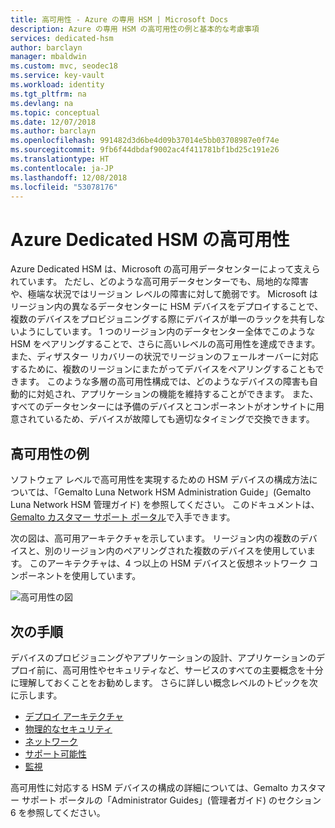 ```yaml
---
title: 高可用性 - Azure の専用 HSM | Microsoft Docs
description: Azure の専用 HSM の高可用性の例と基本的な考慮事項
services: dedicated-hsm
author: barclayn
manager: mbaldwin
ms.custom: mvc, seodec18
ms.service: key-vault
ms.workload: identity
ms.tgt_pltfrm: na
ms.devlang: na
ms.topic: conceptual
ms.date: 12/07/2018
ms.author: barclayn
ms.openlocfilehash: 991482d3d6be4d09b37014e5bb03708987e0f74e
ms.sourcegitcommit: 9fb6f44dbdaf9002ac4f411781bf1bd25c191e26
ms.translationtype: HT
ms.contentlocale: ja-JP
ms.lasthandoff: 12/08/2018
ms.locfileid: "53078176"
---
```

# <a name="azure-dedicated-hsm-high-availability"></a>Azure Dedicated HSM の高可用性

Azure Dedicated HSM は、Microsoft の高可用データセンターによって支えられています。 ただし、どのような高可用データセンターでも、局地的な障害や、極端な状況ではリージョン レベルの障害に対して脆弱です。 Microsoft はリージョン内の異なるデータセンターに HSM デバイスをデプロイすることで、複数のデバイスをプロビジョニングする際にデバイスが単一のラックを共有しないようにしています。 1 つのリージョン内のデータセンター全体でこのような HSM をペアリングすることで、さらに高いレベルの高可用性を達成できます。 また、ディザスター リカバリーの状況でリージョンのフェールオーバーに対応するために、複数のリージョンにまたがってデバイスをペアリングすることもできます。 このような多層の高可用性構成では、どのようなデバイスの障害も自動的に対処され、アプリケーションの機能を維持することができます。 また、すべてのデータセンターには予備のデバイスとコンポーネントがオンサイトに用意されているため、デバイスが故障しても適切なタイミングで交換できます。

## <a name="high-availability-example"></a>高可用性の例

ソフトウェア レベルで高可用性を実現するための HSM デバイスの構成方法については、「Gemalto Luna Network HSM Administration Guide」(Gemalto Luna Network HSM 管理ガイド) を参照してください。 このドキュメントは、[Gemalto カスタマー サポート ポータル](https://supportportal.gemalto.com/csm/)で入手できます。

次の図は、高可用アーキテクチャを示しています。 リージョン内の複数のデバイスと、別のリージョン内のペアリングされた複数のデバイスを使用しています。 このアーキテクチャは、4 つ以上の HSM デバイスと仮想ネットワーク コンポーネントを使用しています。

![高可用性の図](media/high-availability/high-availability.png)

## <a name="next-steps"></a>次の手順

デバイスのプロビジョニングやアプリケーションの設計、アプリケーションのデプロイ前に、高可用性やセキュリティなど、サービスのすべての主要概念を十分に理解しておくことをお勧めします。
さらに詳しい概念レベルのトピックを次に示します。

* [デプロイ アーキテクチャ](deployment-architecture.md)
* [物理的なセキュリティ](physical-security.md)
* [ネットワーク](networking.md)
* [サポート可能性](supportability.md)
* [監視](monitoring.md)

高可用性に対応する HSM デバイスの構成の詳細については、Gemalto カスタマー サポート ポータルの「Administrator Guides」(管理者ガイド) のセクション 6 を参照してください。
